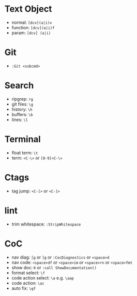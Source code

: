 # Text Object
- normal: `[dcv](a|i)v`
- function: `[dcv](a|i)f`
- param: `[dcv] (a|i)`

# Git
- `:Git <subcmd>`

# Search
- ripgrep: `rg`
- git files: `\g`
- history: `\h`
- buffers: `\b`
- lines: `\l`

# Terminal
- float term: `\t`
- term: `<C-\>` or `[0-9]<C-\>`

# Ctags
- tag jump: `<C-[>` or `<C-]>`

# lint
- trim whitespace: `:StripWhitespace`

# CoC
- nav diag: `[g` or `]g` or `:CocDiagnostics` or `<space>d`
- nav code: `<space>df` or `<space>im` or `<space>rn` or `<space>fmt`
- show doc: `K` or `:call ShowDocumentation()`
- format select: `\f`
- code action select: `\a` e.g. `\aap`
- code action: `\ac`
- auto fix: `\qf`
